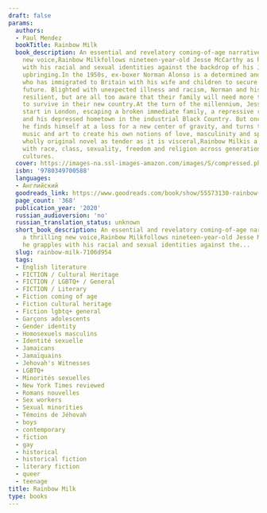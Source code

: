 ```yaml
---
draft: false
params:
  authors:
  - Paul Mendez
  bookTitle: Rainbow Milk
  book_description: An essential and revelatory coming-of-age narrative from a thrilling
    new voice,Rainbow Milkfollows nineteen-year-old Jesse McCarthy as he grapples
    with his racial and sexual identities against the backdrop of his Jehovah's Witness
    upbringing.In the 1950s, ex-boxer Norman Alonso is a determined and humble Jamaican
    who has immigrated to Britain with his wife and children to secure a brighter
    future. Blighted with unexpected illness and racism, Norman and his family are
    resilient, but are all too aware that their family will need more than just hope
    to survive in their new country.At the turn of the millennium, Jesse seeks a fresh
    start in London, escaping a broken immediate family, a repressive religious community
    and his depressed hometown in the industrial Black Country. But once he arrives
    he finds himself at a loss for a new center of gravity, and turns to sex work,
    music and art to create his own notions of love, masculinity and spirituality.A
    wholly original novel as tender as it is visceral,Rainbow Milkis a bold reckoning
    with race, class, sexuality, freedom and religion across generations, time and
    cultures.
  cover: https://images-na.ssl-images-amazon.com/images/S/compressed.photo.goodreads.com/books/1602561987i/55573130.jpg
  isbn: '9780349700588'
  languages:
  - Английский
  goodreads_link: https://www.goodreads.com/book/show/55573130-rainbow-milk
  page_count: '368'
  publication_year: '2020'
  russian_audioversion: 'no'
  russian_translation_status: unknown
  short_book_description: An essential and revelatory coming-of-age narrative from
    a thrilling new voice,Rainbow Milkfollows nineteen-year-old Jesse McCarthy as
    he grapples with his racial and sexual identities against the...
  slug: rainbow-milk-7106d954
  tags:
  - English literature
  - FICTION / Cultural Heritage
  - FICTION / LGBTQ+ / General
  - FICTION / Literary
  - Fiction coming of age
  - Fiction cultural heritage
  - Fiction lgbtq+ general
  - Garçons adolescents
  - Gender identity
  - Homosexuels masculins
  - Identité sexuelle
  - Jamaicans
  - Jamaïquains
  - Jehovah's Witnesses
  - LGBTQ+
  - Minorités sexuelles
  - New York Times reviewed
  - Romans nouvelles
  - Sex workers
  - Sexual minorities
  - Témoins de Jéhovah
  - boys
  - contemporary
  - fiction
  - gay
  - historical
  - historical fiction
  - literary fiction
  - queer
  - teenage
title: Rainbow Milk
type: books
---
```

